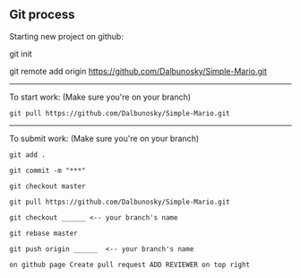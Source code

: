 Git process
-----------------------------------------------------------------------
Starting new project on github:

git init

git remote add origin https://github.com/Dalbunosky/Simple-Mario.git

--------------
To start work:
    (Make sure you're on your branch)

    git pull https://github.com/Dalbunosky/Simple-Mario.git

--------------
To submit work:
    (Make sure you're on your branch)

    git add .

    git commit -m "***"

    git checkout master 

    git pull https://github.com/Dalbunosky/Simple-Mario.git

    git checkout ______ <-- your branch's name

    git rebase master

    git push origin ______  <-- your branch's name

    on github page Create pull request ADD REVIEWER on top right